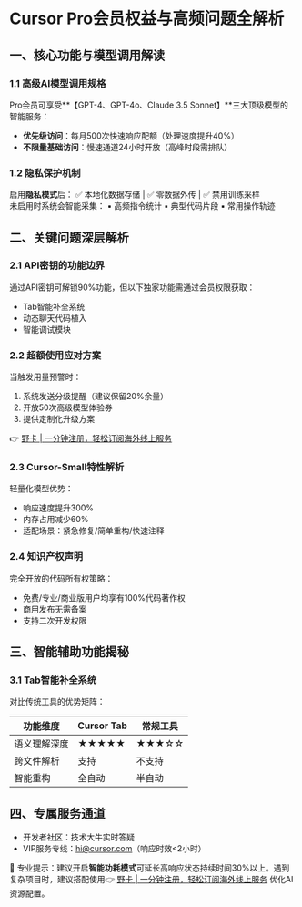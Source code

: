 # Cursor Pro会员权益与高频问题全解析

## 一、核心功能与模型调用解读
### 1.1 高级AI模型调用规格
Pro会员可享受**【GPT-4、GPT-4o、Claude 3.5 Sonnet】**三大顶级模型的智能服务：
- **优先级访问**：每月500次快速响应配额（处理速度提升40%）
- **不限量基础访问**：慢速通道24小时开放（高峰时段需排队）

### 1.2 隐私保护机制
启用**隐私模式**后： 
✅ 本地化数据存储 | ✅ 零数据外传 | ✅ 禁用训练采样  
未启用时系统会智能采集：
▪️ 高频指令统计 ▪️ 典型代码片段 ▪️ 常用操作轨迹

## 二、关键问题深层解析
### 2.1 API密钥的功能边界
通过API密钥可解锁90%功能，但以下独家功能需通过会员权限获取：
- Tab智能补全系统  
- 动态聊天代码植入
- 智能调试模块

### 2.2 超额使用应对方案
当触发用量预警时：
1. 系统发送分级提醒（建议保留20%余量）
2. 开放50次高级模型体验券
3. 提供定制化升级方案

👉 [野卡 | 一分钟注册，轻松订阅海外线上服务](https://bbtdd.com/yeka)

### 2.3 Cursor-Small特性解析
轻量化模型优势：
- 响应速度提升300%  
- 内存占用减少60%
- 适配场景：紧急修复/简单重构/快速注释

### 2.4 知识产权声明 
完全开放的代码所有权策略：
- 免费/专业/商业版用户均享有100%代码著作权
- 商用发布无需备案
- 支持二次开发权限

## 三、智能辅助功能揭秘
### 3.1 Tab智能补全系统
对比传统工具的优势矩阵：

| 功能维度    | Cursor Tab | 常规工具 |
|------------|------------|----------|
| 语义理解深度 | ★★★★★     | ★★★☆☆    |
| 跨文件解析  | 支持        | 不支持    |
| 智能重构    | 全自动      | 半自动    |

## 四、专属服务通道
- 开发者社区：技术大牛实时答疑
- VIP服务专线：hi@cursor.com（响应时效<2小时）

📌 专业提示：建议开启**智能功耗模式**可延长高响应状态持续时间30%以上。遇到复杂项目时，建议搭配使用👉 [野卡 | 一分钟注册，轻松订阅海外线上服务](https://bbtdd.com/yeka) 优化AI资源配置。